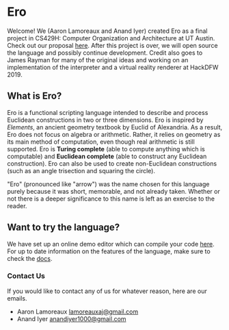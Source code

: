 # Ero

Welcome! We (Aaron Lamoreaux and
Anand Iyer) created Ero as a final project in CS429H: Computer Organization and
Architecture at UT Austin. Check out our proposal [here](/proposal.html). 
After this project is over, we will open source the language
and possibly continue development. Credit also goes to James Rayman for many of the
original ideas and working on an implementation of the interpreter and a virtual
reality renderer at HackDFW 2019.

## What is Ero?

Ero is a functional scripting language intended to describe and process Euclidean
constructions in two or three dimensions. Ero is inspired by *Elements*, an ancient
geometry textbook by Euclid of Alexandria. As a result, Ero does not focus on algebra
or arithmetic. Rather, it relies on geometry as its main method of computation, even
though real arithmetic is still supported. Ero is **Turing complete** (able to compute
anything which is computable) and **Euclidean complete** (able to construct any
Euclidean construction). Ero can also be used to create non-Euclidean constructions
(such as an angle trisection and squaring the circle).

"Ero" (pronounced like "arrow") was the name chosen for this language purely
because it was short, memorable, and not already taken. Whether or not there is
a deeper significance to this name is left as an exercise to the reader.

## Want to try the language?

We have set up an online demo editor which can compile your code [here](/demo.html).
For up to date information on the features of the language, make sure to check the
[docs](/docs/).

### Contact Us

If you would like to contact any of us for whatever reason, here are our emails.
- Aaron Lamoreaux <lamoreauxaj@gmail.com>
- Anand Iyer <anandiyer1000@gmail.com>
